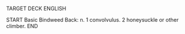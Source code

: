 TARGET DECK
ENGLISH

START
Basic
Bindweed
Back: n. 1 convolvulus. 2 honeysuckle or other climber.
END
